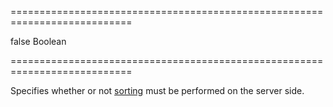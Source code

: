 ===========================================================================
<!--default-->false<!--/default-->
<!--type-->Boolean<!--/type-->
===========================================================================

<!--shortDescription-->
Specifies whether or not [sorting](/Documentation/Guide/Widgets/DataGrid/Sorting/) must be performed on the server side.
<!--/shortDescription-->

<!--fullDescription-->

<!--/fullDescription-->